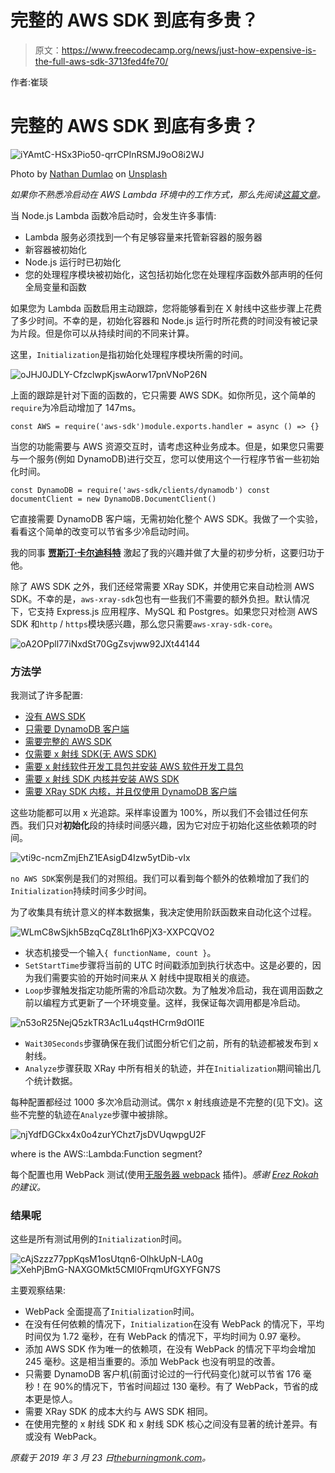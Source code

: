 # 完整的 AWS SDK 到底有多贵？

> 原文：<https://www.freecodecamp.org/news/just-how-expensive-is-the-full-aws-sdk-3713fed4fe70/>

作者:崔琰

# 完整的 AWS SDK 到底有多贵？

![iYAmtC-HSx3Pio50-qrrCPInRSMJ9oO8i2WJ](img/f5ba09a826a0857d487fa9935774052f.png)

Photo by [Nathan Dumlao](https://unsplash.com/photos/LPRrEJU2GbQ?utm_source=unsplash&utm_medium=referral&utm_content=creditCopyText) on [Unsplash](https://unsplash.com/search/photos/time?utm_source=unsplash&utm_medium=referral&utm_content=creditCopyText)

*如果你不熟悉冷启动在 AWS Lambda 环境中的工作方式，那么先阅读[这篇文章](https://theburningmonk.com/2018/01/im-afraid-youre-thinking-about-aws-lambda-cold-starts-all-wrong/)。*

当 Node.js Lambda 函数冷启动时，会发生许多事情:

*   Lambda 服务必须找到一个有足够容量来托管新容器的服务器
*   新容器被初始化
*   Node.js 运行时已初始化
*   您的处理程序模块被初始化，这包括初始化您在处理程序函数外部声明的任何全局变量和函数

如果您为 Lambda 函数启用主动跟踪，您将能够看到在 X 射线中这些步骤上花费了多少时间。不幸的是，初始化容器和 Node.js 运行时所花费的时间没有被记录为片段。但是你可以从持续时间的不同来计算。

这里，`Initialization`是指初始化处理程序模块所需的时间。

![oJHJ0JDLY-CfzclwpKjswAorw17pnVNoP26N](img/f4ae714bb3ab60a9b365b8bc9771b345.png)

上面的跟踪是针对下面的函数的，它只需要 AWS SDK。如你所见，这个简单的`require`为冷启动增加了 147ms。

```
const AWS = require('aws-sdk')module.exports.handler = async () => {}
```

当您的功能需要与 AWS 资源交互时，请考虑这种业务成本。但是，如果您只需要与一个服务(例如 DynamoDB)进行交互，您可以使用这个一行程序节省一些初始化时间。

```
const DynamoDB = require('aws-sdk/clients/dynamodb') const documentClient = new DynamoDB.DocumentClient()
```

它直接需要 DynamoDB 客户端，无需初始化整个 AWS SDK。我做了一个实验，看看这个简单的改变可以节省多少冷启动时间。

我的同事 [**贾斯汀·卡尔迪科特**](https://www.linkedin.com/in/justin-caldicott-96b36a9/) 激起了我的兴趣并做了大量的初步分析，这要归功于他。

除了 AWS SDK 之外，我们还经常需要 XRay SDK，并使用它来自动检测 AWS SDK。不幸的是，`aws-xray-sdk`包也有一些我们不需要的额外负担。默认情况下，它支持 Express.js 应用程序、MySQL 和 Postgres。如果您只对检测 AWS SDK 和`http` / `https`模块感兴趣，那么您只需要`aws-xray-sdk-core`。

![oA2OPpll77iNxdSt70GgZsvjww92JXt44144](img/df606a3f0f5a9968c82a29d22dc6e5fb.png)

### 方法学

我测试了许多配置:

*   [没有 AWS SDK](https://github.com/theburningmonk/aws-sdk-coldstart-overhead/blob/master/functions/no-aws-sdk.js)
*   [只需要 DynamoDB 客户端](https://github.com/theburningmonk/aws-sdk-coldstart-overhead/blob/master/functions/dynamodb-only.js)
*   [需要完整的 AWS SDK](https://github.com/theburningmonk/aws-sdk-coldstart-overhead/blob/master/functions/aws-sdk.js)
*   [仅需要 x 射线 SDK(无 AWS SDK)](https://github.com/theburningmonk/aws-sdk-coldstart-overhead/blob/master/functions/aws-xray-sdk-require-only.js)
*   [需要 x 射线软件开发工具包并安装 AWS 软件开发工具包](https://github.com/theburningmonk/aws-sdk-coldstart-overhead/blob/master/functions/aws-xray-sdk.js)
*   [需要 x 射线 SDK 内核并安装 AWS SDK](https://github.com/theburningmonk/aws-sdk-coldstart-overhead/blob/master/functions/aws-xray-sdk-core.js)
*   [需要 XRay SDK 内核，并且仅使用 DynamoDB 客户端](https://github.com/theburningmonk/aws-sdk-coldstart-overhead/blob/master/functions/trace-dynamodb-only.js)

这些功能都可以用 x 光追踪。采样率设置为 100%，所以我们不会错过任何东西。我们只对**初始化**段的持续时间感兴趣，因为它对应于初始化这些依赖项的时间。

![vti9c-ncmZmjEhZ1EAsigD4Izw5ytDib-vIx](img/74d7153768c60d0a7db73840ffb87909.png)

`no AWS SDK`案例是我们的对照组。我们可以看到每个额外的依赖增加了我们的`Initialization`持续时间多少时间。

为了收集具有统计意义的样本数据集，我决定使用阶跃函数来自动化这个过程。

![WLmC8wSjkh5BzqCqZ8Lt1h6PjX3-XXPCQVO2](img/138e44ddba8b8b0d86a1163eb6541d83.png)

*   状态机接受一个输入`{ functionName, count }`。
*   `SetStartTime`步骤将当前的 UTC 时间戳添加到执行状态中。这是必要的，因为我们需要实验的开始时间来从 X 射线中提取相关的痕迹。
*   `Loop`步骤触发指定功能所需的冷启动次数。为了触发冷启动，我在调用函数之前以编程方式更新了一个环境变量。这样，我保证每次调用都是冷启动。

![n53oR25NejQ5zkTR3Ac1Lu4qstHCrm9dOI1E](img/7492a5cf7e9fa7cdc37ee701906419c7.png)

*   `Wait30Seconds`步骤确保在我们试图分析它们之前，所有的轨迹都被发布到 x 射线。
*   `Analyze`步骤获取 XRay 中所有相关的轨迹，并在`Initialization`期间输出几个统计数据。

每种配置都经过 1000 多次冷启动测试。偶尔 x 射线痕迹是不完整的(见下文)。这些不完整的轨迹在`Analyze`步骤中被排除。

![njYdfDGCkx4x0o4zurYChzt7jsDVUqwpgU2F](img/a649fc67cabcad5ad3f16a9ccdd53fb2.png)

where is the AWS::Lambda:Function segment?

每个配置也用 WebPack 测试(使用[无服务器 webpack](https://github.com/serverless-heaven/serverless-webpack) 插件)。*感谢 [Erez Rokah](https://www.freecodecamp.org/news/just-how-expensive-is-the-full-aws-sdk-3713fed4fe70/undefined) 的建议。*

### 结果呢

这些是所有测试用例的`Initialization`时间。

![cAjSzzz77ppKqsM1osUtqn6-OlhkUpN-LA0g](img/d3a3e36482d529f17bc585d9f90e8ab0.png)![XehPjBmG-NAXGOMkt5CMl0FrqmUfGXYFGN7S](img/7e436c72ff54576ea4a963dc24bbb0fc.png)

主要观察结果:

*   WebPack 全面提高了`Initialization`时间。
*   在没有任何依赖的情况下，`Initialization`在没有 WebPack 的情况下，平均时间仅为 1.72 毫秒，在有 WebPack 的情况下，平均时间为 0.97 毫秒。
*   添加 AWS SDK 作为唯一的依赖项，在没有 WebPack 的情况下平均会增加 245 毫秒。这是相当重要的。添加 WebPack 也没有明显的改善。
*   只需要 DynamoDB 客户机(前面讨论过的一行代码变化)就可以节省 176 毫秒！在 90%的情况下，节省时间超过 130 毫秒。有了 WebPack，节省的成本更是惊人。
*   需要 XRay SDK 的成本大约与 AWS SDK 相同。
*   在使用完整的 x 射线 SDK 和 x 射线 SDK 核心之间没有显著的统计差异。有或没有 WebPack。

*原载于 2019 年 3 月 23 日[theburningmonk.com](https://theburningmonk.com/2019/03/just-how-expensive-is-the-full-aws-sdk/)。*